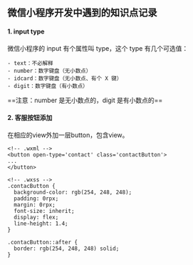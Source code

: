 ## 微信小程序开发中遇到的知识点记录

#### 1. input type

 微信小程序的 input 有个属性叫 type，这个 type 有几个可选值：
```
- text：不必解释
- number：数字键盘（无小数点）
- idcard：数字键盘（无小数点、有个 X 键）
- digit：数字键盘（有小数点）
```
 ==注意：number 是无小数点的，digit 是有小数点的==

#### 2. 客服按钮添加

在相应的view外加一层button，包含view。

```
<!-- .wxml -->
<button open-type='contact' class='contactButton'>
...
</button>
```

```
<!-- .wxss -->
.contacButton {
  background-color: rgb(254, 248, 248);
  padding: 0rpx;
  margin: 0rpx;
  font-size: inherit;
  display: flex;
  line-height: 1.4;
}

.contacButton::after {
  border: rgb(254, 248, 248) solid;
}
```

